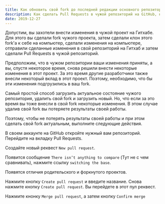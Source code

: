 ```yaml
---
title: Как обновить свой fork до последней редакции основного репозитория с помощью GitHub
description: Как сделать Pull Requests в чужой репозиторий на GitHub, но перед этим обновить свой клон репозитория до актуального состояния
date: 2019-12-27
---
```


Допустим, вы захотели внести изменения в чужой проект на Гитхабе. Для этого вы сделали fork чужого проекта, затем сделали клон этого fork'а к себе на компьютер, сделали изменения на компьютере, отправили сделанные изменения в свой репозиторий на Гитхаб и затем сделали Pull Requests в чужой репозиторий.

Предположим, что в чужом репозитории ваши изменения приняты, а вы, спустя некоторое время, снова решили внести некоторые изменения в этот проект. За это время другие разработчики также внесли некоторый вклад в этот проект. Поэтому, необходимо, что бы эти изменения подгрузились в ваш fork.

Самый простой способ загрузить актуальное состояние чужого репозитория, удалить свой fork и загрузить новый. Но, что если за это время вы тоже внесли в свой fork некоторые изменения. В этом случае удалив свой fork вы потеряете результаты своей работы. 

Поэтому, чтобы не потерять результаты своей работы и при этом сделать свой fork актуальным, выполните следующие действия.

В своем аккаунте на GitHub откройте нужный вам репозиторий. Перейдите на вкладку Pull Requests.

Создайте новый реквест `New pull request`.

Появится сообщение `There isn’t anything to compare` (Тут не с чем сравнивать), нажмите ссылку `switching the base`.

Появятся отличия родительского и форкнутого проектов. 

Нажмите кнопку `Create pull request` и введите название. Снова нажмите кнопку `Create pull request`. Вы перейдете в этот пул реквест. 

Нажмите кнонку `Merge pull request`, а затем кнопку `Confirm merge`
